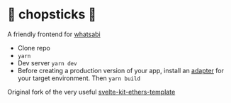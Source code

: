 # 🥢 chopsticks 🥢
A friendly frontend for [whatsabi](https://github.com/shazow/whatsabi)

- Clone repo
- `yarn`
- Dev server `yarn dev`
- Before creating a production version of your app, install an [adapter](https://kit.svelte.dev/docs#adapters) for your target environment. Then `yarn build`

Original fork of the very useful [svelte-kit-ethers-template](https://github.com/0xjimmy/svelte-kit-ethers-template)